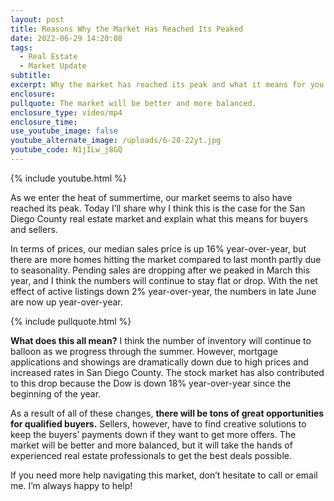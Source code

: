 ```yaml
---
layout: post
title: Reasons Why the Market Has Reached Its Peaked
date: 2022-06-29 14:20:08
tags:
  - Real Estate
  - Market Update
subtitle:
excerpt: Why the market has reached its peak and what it means for you.
enclosure:
pullquote: The market will be better and more balanced.
enclosure_type: video/mp4
enclosure_time:
use_youtube_image: false
youtube_alternate_image: /uploads/6-28-22yt.jpg
youtube_code: N1jILw_j8GQ
---
```

{% include youtube.html %}

As we enter the heat of summertime, our market seems to also have reached its peak. Today I’ll share why I think this is the case for the San Diego County real estate market and explain what this means for buyers and sellers.

In terms of prices, our median sales price is up 16% year-over-year, but there are more homes hitting the market compared to last month partly due to seasonality. Pending sales are dropping after we peaked in March this year, and I think the numbers will continue to stay flat or drop. With the net effect of active listings down 2% year-over-year, the numbers in late June are now up year-over-year.

{% include pullquote.html %}

**What does this all mean?** I think the number of inventory will continue to balloon as we progress through the summer. However, mortgage applications and showings are dramatically down due to high prices and increased rates in San Diego County. The stock market has also contributed to this drop because the Dow is down 18% year-over-year since the beginning of the year.

As a result of all of these changes, **there will be tons of great opportunities for qualified buyers.** Sellers, however, have to find creative solutions to keep the buyers’ payments down if they want to get more offers. The market will be better and more balanced, but it will take the hands of experienced real estate professionals to get the best deals possible.

If you need more help navigating this market, don’t hesitate to call or email me. I’m always happy to help\!

